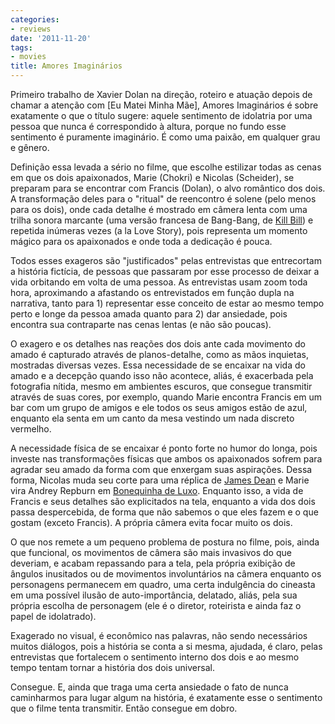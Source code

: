 ```yaml
---
categories:
- reviews
date: '2011-11-20'
tags:
- movies
title: Amores Imaginários
---
```


Primeiro trabalho de Xavier Dolan na direção, roteiro e atuação depois de chamar a atenção com [Eu Matei Minha Mãe], Amores Imaginários é sobre exatamente o que o título sugere: aquele sentimento de idolatria por uma pessoa que nunca é correspondido à altura, porque no fundo esse sentimento é puramente imaginário. É como uma paixão, em qualquer grau e gênero.

Definição essa levada a sério no filme, que escolhe estilizar todas as cenas em que os dois apaixonados, Marie (Chokri) e Nicolas (Scheider), se preparam para se encontrar com Francis (Dolan), o alvo romântico dos dois. A transformação deles para o "ritual" de reencontro é solene (pelo menos para os dois), onde cada detalhe é mostrado em câmera lenta com uma trilha sonora marcante (uma versão francesa de Bang-Bang, de [Kill Bill]) e repetida inúmeras vezes (a la Love Story), pois representa um momento mágico para os apaixonados e onde toda a dedicação é pouca.

Todos esses exageros são "justificados" pelas entrevistas que entrecortam a história fictícia, de pessoas que passaram por esse processo de deixar a vida orbitando em volta de uma pessoa. As entrevistas usam zoom toda hora, aproximando a afastando os entrevistados em função dupla na narrativa, tanto para 1) representar esse conceito de estar ao mesmo tempo perto e longe da pessoa amada quanto para 2) dar ansiedade, pois encontra sua contraparte nas cenas lentas (e não são poucas).

O exagero e os detalhes nas reações dos dois ante cada movimento do amado é capturado através de planos-detalhe, como as mãos inquietas, mostradas diversas vezes. Essa necessidade de se encaixar na vida do amado e a decepção quando isso não acontece, aliás, é exacerbada pela fotografia nítida, mesmo em ambientes escuros, que consegue transmitir através de suas cores, por exemplo, quando Marie encontra Francis em um bar com um grupo de amigos e ele todos os seus amigos estão de azul, enquanto ela senta em um canto da mesa vestindo um nada discreto vermelho.

A necessidade física de se encaixar é ponto forte no humor do longa, pois investe nas transformações físicas que ambos os apaixonados sofrem para agradar seu amado da forma com que enxergam suas aspirações. Dessa forma, Nicolas muda seu corte para uma réplica de [James Dean] e Marie vira Andrey Repburn em [Bonequinha de Luxo]. Enquanto isso, a vida de Francis e seus detalhes são explicitados na tela, enquanto a vida dos dois passa despercebida, de forma que não sabemos o que eles fazem e o que gostam (exceto Francis). A própria câmera evita focar muito os dois.

O que nos remete a um pequeno problema de postura no filme, pois, ainda que funcional, os movimentos de câmera são mais invasivos do que deveriam, e acabam repassando para a tela, pela própria exibição de ângulos inusitados ou de movimentos involuntários na câmera enquanto os personagens permanecem em quadro, uma certa indulgência do cineasta em uma possível ilusão de auto-importância, delatado, aliás, pela sua própria escolha de personagem (ele é o diretor, roteirista e ainda faz o papel de idolatrado).

Exagerado no visual, é econômico nas palavras, não sendo necessários muitos diálogos, pois a história se conta a si mesma, ajudada, é claro, pelas entrevistas que fortalecem o sentimento interno dos dois e ao mesmo tempo tentam tornar a história dos dois universal.

Consegue. E, ainda que traga uma certa ansiedade o fato de nunca caminharmos para lugar algum na história, é exatamente esse o sentimento que o filme tenta transmitir. Então consegue em dobro.

[Bonequinha de Luxo]: /bonequinha-de-luxo
[Eu Matei a Minha Mãe]: /eu-matei-minha-mae
[James Dean]: /juventude-transviada
[Kill Bill]: /kill-bill-volume-1